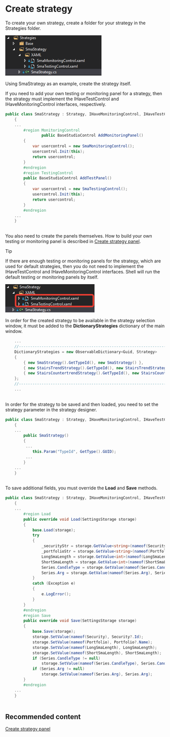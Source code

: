 # Create strategy

To create your own strategy, create a folder for your strategy in the Strategies folder.

![Shell custom strategy 00](../../images/shell_custom_strategy_00.png)

Using SmaStrategy as an example, create the strategy itself.

If you need to add your own testing or monitoring panel for a strategy, then the strategy must implement the IHaveTestControl and IHaveMonitoringControl interfaces, respectively.

```cs
public class SmaStrategy : Strategy, IHaveMonitoringControl, IHaveTestControl
	{
	...
		#region MonitoringControl
                public BaseStudioControl AddMonitoringPanel()
		{
			var usercontrol = new SmaMonitoringControl();
			usercontrol.Init(this);
			return usercontrol;
		}
		#endregion
		#region TestingControl
		public BaseStudioControl AddTestPanel()
		{
			var usercontrol = new SmaTestingControl();
			usercontrol.Init(this);
			return usercontrol;
		}
		#endregion
	...	
	}
		
```

You also need to create the panels themselves. How to build your own testing or monitoring panel is described in [Create strategy panel](create_strategy_panel.md).

> [!TIP]
> If there are enough testing or monitoring panels for the strategy, which are used for default strategies, then you do not need to implement the IHaveTestControl and IHaveMonitoringControl interfaces. Shell will run the default testing or monitoring panels by itself. 

![Shell custom strategy 01](../../images/shell_custom_strategy_01.png)

In order for the created strategy to be available in the strategy selection window, it must be added to the **DictionaryStrategies** dictionary of the main window. 

```cs
	...
	//---------------------------------------------------------------------
	DictionaryStrategies = new ObservableDictionary<Guid, Strategy>
	{
		{ new SmaStrategy().GetTypeId(), new SmaStrategy() },
		{ new StairsTrendStrategy().GetTypeId(), new StairsTrendStrategy() },
		{ new StairsCountertrendStrategy().GetTypeId(), new StairsCountertrendStrategy() }
	};
	//---------------------------------------------------------------------
	...	
		
```

In order for the strategy to be saved and then loaded, you need to set the strategy parameter in the strategy designer.

```cs
public class SmaStrategy : Strategy, IHaveMonitoringControl, IHaveTestControl
	{
	...
		public SmaStrategy()
		{
         ...
			this.Param("TypeId", GetType().GUID);
         ...
		}
	...	
	}
		
```

To save additional fields, you must override the **Load** and **Save** methods.

```cs
public class SmaStrategy : Strategy, IHaveMonitoringControl, IHaveTestControl
	{
	...
		#region Load
		public override void Load(SettingsStorage storage)
		{
			base.Load(storage);
			try
			{
				_securityStr = storage.GetValue<string>(nameof(Security));
				_portfolioStr = storage.GetValue<string>(nameof(Portfolio));
				LongSmaLength = storage.GetValue<int>(nameof(LongSmaLength));
				ShortSmaLength = storage.GetValue<int>(nameof(ShortSmaLength));
				Series.CandleType = storage.GetValue(nameof(Series.CandleType), Series.CandleType);
				Series.Arg = storage.GetValue(nameof(Series.Arg), Series.Arg);
			}
			catch (Exception e)
			{
				e.LogError();
			}
		}
		#endregion
		#region Save
		public override void Save(SettingsStorage storage)
		{
			base.Save(storage);
			storage.SetValue(nameof(Security), Security?.Id);
			storage.SetValue(nameof(Portfolio), Portfolio?.Name);
			storage.SetValue(nameof(LongSmaLength), LongSmaLength);
			storage.SetValue(nameof(ShortSmaLength), ShortSmaLength);
			if (Series.CandleType != null)
				storage.SetValue(nameof(Series.CandleType), Series.CandleType.GetTypeName(false));
			if (Series.Arg != null)
				storage.SetValue(nameof(Series.Arg), Series.Arg);
		}
		#endregion
	...	
	}
		
```

## Recommended content

[Create strategy panel](create_strategy_panel.md)
